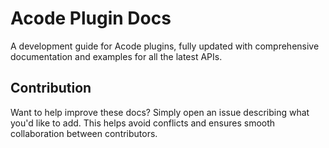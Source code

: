 # Acode Plugin Docs

A development guide for Acode plugins, fully updated with comprehensive documentation and examples for all the latest APIs.

## Contribution

Want to help improve these docs? Simply open an issue describing what you'd like to add. This helps avoid conflicts and ensures smooth collaboration between contributors.
